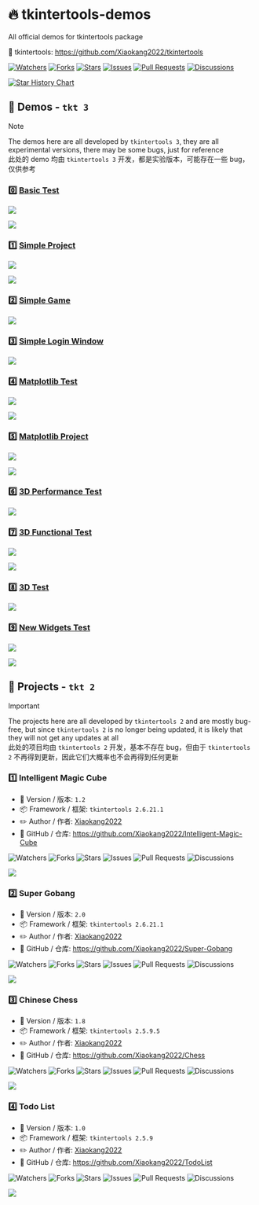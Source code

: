 # 🔥 tkintertools-demos

All official demos for tkintertools package

🚀 tkintertools: https://github.com/Xiaokang2022/tkintertools

<a href="https://github.com/Xiaokang2022/tkintertools-demos/watchers"><img alt="Watchers" src="https://img.shields.io/github/watchers/Xiaokang2022/tkintertools-demos?label=Watchers&logo=github&style=flat" title="Watchers" /></a>
<a href="https://github.com/Xiaokang2022/tkintertools-demos/forks"><img alt="Forks" src="https://img.shields.io/github/forks/Xiaokang2022/tkintertools-demos?label=Forks&logo=github&style=flat" title="Forks" /></a>
<a href="https://github.com/Xiaokang2022/tkintertools-demos/stargazers"><img alt="Stars" src="https://img.shields.io/github/stars/Xiaokang2022/tkintertools-demos?label=Stars&color=gold&logo=github&style=flat" title="Stars" /></a>
<a href="https://github.com/Xiaokang2022/tkintertools-demos/issues"><img alt="Issues" src="https://img.shields.io/github/issues/Xiaokang2022/tkintertools-demos?label=Issues&logo=github" title="Issues" /></a>
<a href="https://github.com/Xiaokang2022/tkintertools-demos/pulls"><img alt="Pull Requests" src="https://img.shields.io/github/issues-pr/Xiaokang2022/tkintertools-demos?label=Pull%20Requests&logo=github" title="Pull Requests" /></a>
<a href="https://github.com/Xiaokang2022/tkintertools-demos/discussions"><img alt="Discussions" src="https://img.shields.io/github/discussions/Xiaokang2022/tkintertools-demos?label=Discussions&logo=github" title="Discussions" /></a>
</p>

<p>
    <a href="https://star-history.com/#Xiaokang2022/tkintertools-demos&Date">
        <picture>
            <source media="(prefers-color-scheme: dark)" srcset="https://api.star-history.com/svg?repos=Xiaokang2022/tkintertools-demos&type=Date&theme=dark" />
            <source media="(prefers-color-scheme: light)" srcset="https://api.star-history.com/svg?repos=Xiaokang2022/tkintertools-demos&type=Date" />
            <img alt="Star History Chart" src="https://api.star-history.com/svg?repos=Xiaokang2022/tkintertools-demos&type=Date" />
        </picture>
    </a>
</p>

## 📑 Demos - `tkt 3`

> [!NOTE]  
> The demos here are all developed by `tkintertools 3`, they are all experimental versions, there may be some bugs, just for reference  
> 此处的 demo 均由 `tkintertools 3` 开发，都是实验版本，可能存在一些 bug，仅供参考

### 0️⃣ [Basic Test](./demos/demo0/)

![](./preview/demo0-1.png)

![](./preview/demo0-2.png)

### 1️⃣ [Simple Project](./demos/demo1/)

![](./preview/demo1-1.png)

![](./preview/demo1-2.png)

### 2️⃣ [Simple Game](./demos/demo2/)

![](./preview/demo2.png)

### 3️⃣ [Simple Login Window](./demos/demo3/)

![](./preview/demo3.png)

### 4️⃣ [Matplotlib Test](./demos/demo4/)

![](./preview/demo4-1.png)

![](./preview/demo4-2.png)

### 5️⃣ [Matplotlib Project](./demos/demo5/)

![](./preview/demo5-1.png)

![](./preview/demo5-2.png)

### 6️⃣ [3D Performance Test](./demos/demo6/)

![](./preview/demo6-1.png)

### 7️⃣ [3D Functional Test](./demos/demo7/)

![](./preview/demo7-1.png)

![](./preview/demo7-2.png)

### 8️⃣ [3D Test](./demos/demo8/)

![](./preview/demo8-1.png)

### 9️⃣ [New Widgets Test](./demos/demo9/)

![](./preview/demo9-1.png)

![](./preview/demo9-2.png)

## 📑 Projects - `tkt 2`

> [!IMPORTANT]  
> The projects here are all developed by `tkintertools 2` and are mostly bug-free, but since `tkintertools 2` is no longer being updated, it is likely that they will not get any updates at all  
> 此处的项目均由 `tkintertools 2` 开发，基本不存在 bug，但由于 `tkintertools 2` 不再得到更新，因此它们大概率也不会再得到任何更新

### 1️⃣ Intelligent Magic Cube

* 🔖 Version / 版本: `1.2`
* 📦 Framework / 框架: `tkintertools 2.6.21.1`
* ✏️ Author / 作者: [Xiaokang2022](https://github.com/Xiaokang2022)
* 🚀 GitHub / 仓库: https://github.com/Xiaokang2022/Intelligent-Magic-Cube

<img alt="Watchers" src="https://img.shields.io/github/watchers/Xiaokang2022/Intelligent-Magic-Cube?label=Watchers&logo=github&style=flat" title="Watchers" />
<img alt="Forks" src="https://img.shields.io/github/forks/Xiaokang2022/Intelligent-Magic-Cube?label=Forks&logo=github&style=flat" title="Forks" />
<img alt="Stars" src="https://img.shields.io/github/stars/Xiaokang2022/Intelligent-Magic-Cube?label=Stars&color=gold&logo=github&style=flat" title="Stars" />
<img alt="Issues" src="https://img.shields.io/github/issues/Xiaokang2022/Intelligent-Magic-Cube?label=Issues&logo=github&style=flat" title="Issues" />
<img alt="Pull Requests" src="https://img.shields.io/github/issues-pr/Xiaokang2022/Intelligent-Magic-Cube?label=Pull%20Requests&logo=github&style=flat" title="Pull Requests" />
<img alt="Discussions" src="https://img.shields.io/github/discussions/Xiaokang2022/Intelligent-Magic-Cube?label=Discussions&logo=github&style=flat" title="Discussions" />

![](https://github.com/Xiaokang2022/Intelligent-Magic-Cube/blob/main/preview.png?raw=true)

### 2️⃣ Super Gobang

* 🔖 Version / 版本: `2.0`
* 📦 Framework / 框架: `tkintertools 2.6.21.1`
* ✏️ Author / 作者: [Xiaokang2022](https://github.com/Xiaokang2022)
* 🚀 GitHub / 仓库: https://github.com/Xiaokang2022/Super-Gobang

<img alt="Watchers" src="https://img.shields.io/github/watchers/Xiaokang2022/Super-Gobang?label=Watchers&logo=github&style=flat" title="Watchers" />
<img alt="Forks" src="https://img.shields.io/github/forks/Xiaokang2022/Super-Gobang?label=Forks&logo=github&style=flat" title="Forks" />
<img alt="Stars" src="https://img.shields.io/github/stars/Xiaokang2022/Super-Gobang?label=Stars&color=gold&logo=github&style=flat" title="Stars" />
<img alt="Issues" src="https://img.shields.io/github/issues/Xiaokang2022/Super-Gobang?label=Issues&logo=github&style=flat" title="Issues" />
<img alt="Pull Requests" src="https://img.shields.io/github/issues-pr/Xiaokang2022/Super-Gobang?label=Pull%20Requests&logo=github&style=flat" title="Pull Requests" />
<img alt="Discussions" src="https://img.shields.io/github/discussions/Xiaokang2022/Super-Gobang?label=Discussions&logo=github&style=flat" title="Discussions" />

![](https://github.com/Xiaokang2022/Super-Gobang/blob/main/preview.png?raw=true)

### 3️⃣ Chinese Chess

* 🔖 Version / 版本: `1.8`
* 📦 Framework / 框架: `tkintertools 2.5.9.5`
* ✏️ Author / 作者: [Xiaokang2022](https://github.com/Xiaokang2022)
* 🚀 GitHub / 仓库: https://github.com/Xiaokang2022/Chess

<img alt="Watchers" src="https://img.shields.io/github/watchers/Xiaokang2022/Chess?label=Watchers&logo=github&style=flat" title="Watchers" />
<img alt="Forks" src="https://img.shields.io/github/forks/Xiaokang2022/Chess?label=Forks&logo=github&style=flat" title="Forks" />
<img alt="Stars" src="https://img.shields.io/github/stars/Xiaokang2022/Chess?label=Stars&color=gold&logo=github&style=flat" title="Stars" />
<img alt="Issues" src="https://img.shields.io/github/issues/Xiaokang2022/Chess?label=Issues&logo=github&style=flat" title="Issues" />
<img alt="Pull Requests" src="https://img.shields.io/github/issues-pr/Xiaokang2022/Chess?label=Pull%20Requests&logo=github&style=flat" title="Pull Requests" />
<img alt="Discussions" src="https://img.shields.io/github/discussions/Xiaokang2022/Chess?label=Discussions&logo=github&style=flat" title="Discussions" />

![](https://github.com/Xiaokang2022/Chess/blob/master/preview.png?raw=true)

### 4️⃣ Todo List

* 🔖 Version / 版本: `1.0`
* 📦 Framework / 框架: `tkintertools 2.5.9`
* ✏️ Author / 作者: [Xiaokang2022](https://github.com/Xiaokang2022)
* 🚀 GitHub / 仓库: https://github.com/Xiaokang2022/TodoList

<img alt="Watchers" src="https://img.shields.io/github/watchers/Xiaokang2022/TodoList?label=Watchers&logo=github&style=flat" title="Watchers" />
<img alt="Forks" src="https://img.shields.io/github/forks/Xiaokang2022/TodoList?label=Forks&logo=github&style=flat" title="Forks" />
<img alt="Stars" src="https://img.shields.io/github/stars/Xiaokang2022/TodoList?label=Stars&color=gold&logo=github&style=flat" title="Stars" />
<img alt="Issues" src="https://img.shields.io/github/issues/Xiaokang2022/TodoList?label=Issues&logo=github&style=flat" title="Issues" />
<img alt="Pull Requests" src="https://img.shields.io/github/issues-pr/Xiaokang2022/TodoList?label=Pull%20Requests&logo=github&style=flat" title="Pull Requests" />
<img alt="Discussions" src="https://img.shields.io/github/discussions/Xiaokang2022/TodoList?label=Discussions&logo=github&style=flat" title="Discussions" />

![](https://github.com/Xiaokang2022/TodoList/blob/master/preview.png?raw=true)